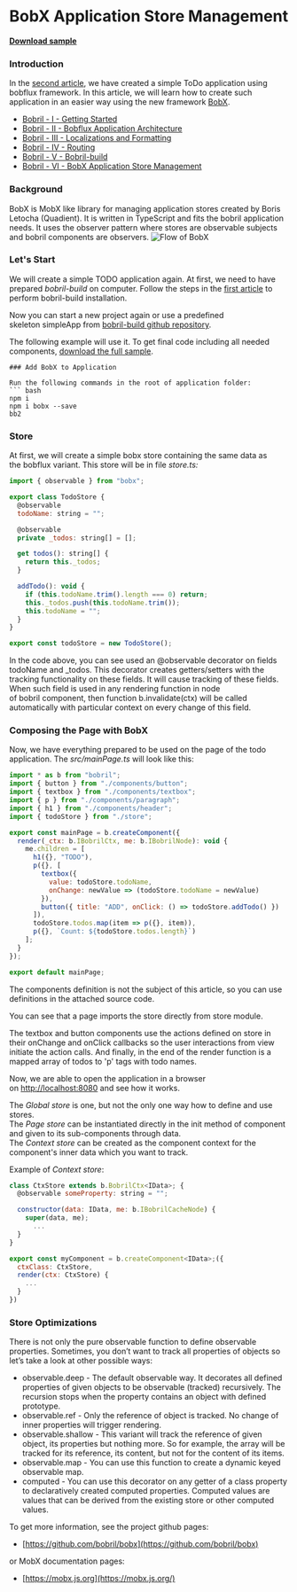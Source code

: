 [//]: # "bobrilComIgnoreStart"

# BobX Application Store Management

[//]: # "bobrilComIgnoreEnd"

**[Download sample](https://minhaskamal.github.io/DownGit/#/home?url=https://github.com/keeema/bobril-samples/tree/master/sampleBobX)**

[//]: # "bobrilComIgnoreStart"

### Introduction

In the [second article](https://github.com/keeema/bobril-samples/blob/master/articles/02_bobril-bobflux.md), we have created a simple ToDo application using bobflux framework. In this article, we will learn how to create such application in an easier way using the new framework [BobX](https://github.com/bobril/bobx).

- [Bobril - I - Getting Started](https://github.com/keeema/bobril-samples/blob/master/articles/01_bobril-getting-started.md)
- [Bobril - II - Bobflux Application Architecture](https://github.com/keeema/bobril-samples/blob/master/articles/02_bobril-bobflux.md)
- [Bobril - III - Localizations and Formatting](https://github.com/keeema/bobril-samples/blob/master/articles/03_bobril-localizations.md)
- [Bobril - IV - Routing](https://github.com/keeema/bobril-samples/blob/master/articles/04_bobril-routing.md)
- [Bobril - V - Bobril-build](https://github.com/keeema/bobril-samples/blob/master/articles/05_bobril-bobril-build.md)
- [Bobril - VI - BobX Application Store Management](https://github.com/keeema/bobril-samples/blob/master/articles/06_bobril-bobx.md)

[//]: # "bobrilComIgnoreEnd"

### Background

BobX is MobX like library for managing application stores created by Boris Letocha (Quadient). It is written in TypeScript and fits the bobril application needs. It uses the observer pattern where stores are observable subjects and bobril components are observers.
![Flow of BobX](./images/bobx.png)

### Let's Start

We will create a simple TODO application again. At first, we need to have prepared *bobril-build* on computer. Follow the steps in the [first article](https://github.com/keeema/bobril-samples/blob/master/articles/01_bobril-getting-started.md) to perform bobril-build installation.

Now you can start a new project again or use a predefined skeleton simpleApp from [bobril-build github repository](https://minhaskamal.github.io/DownGit/#/home?url=https://github.com/Bobris/bobril-build/tree/master/examples/simpleApp).

The following example will use it. To get final code including all needed components, [download the full sample](https://minhaskamal.github.io/DownGit/#/home?url=https://github.com/keeema/bobril-samples/tree/master/sampleBobX).

````
### Add BobX to Application

Run the following commands in the root of application folder:
``` bash
npm i
npm i bobx --save
bb2
````

### Store

At first, we will create a simple bobx store containing the same data as the bobflux variant. This store will be in file *store.ts:*

```javascript
import { observable } from "bobx";

export class TodoStore {
  @observable
  todoName: string = "";

  @observable
  private _todos: string[] = [];

  get todos(): string[] {
    return this._todos;
  }

  addTodo(): void {
    if (this.todoName.trim().length === 0) return;
    this._todos.push(this.todoName.trim());
    this.todoName = "";
  }
}

export const todoStore = new TodoStore();
```

In the code above, you can see used an @observable decorator on fields todoName and \_todos. This decorator creates getters/setters with the tracking functionality on these fields. It will cause tracking of these fields. When such field is used in any rendering function in node of bobril component, then function b.invalidate(ctx) will be called automatically with particular context on every change of this field.

### Composing the Page with BobX

Now, we have everything prepared to be used on the page of the todo application. The *src/mainPage.ts* will look like this:

```javascript
import * as b from "bobril";
import { button } from "./components/button";
import { textbox } from "./components/textbox";
import { p } from "./components/paragraph";
import { h1 } from "./components/header";
import { todoStore } from "./store";

export const mainPage = b.createComponent({
  render(_ctx: b.IBobrilCtx, me: b.IBobrilNode): void {
    me.children = [
      h1({}, "TODO"),
      p({}, [
        textbox({
          value: todoStore.todoName,
          onChange: newValue => (todoStore.todoName = newValue)
        }),
        button({ title: "ADD", onClick: () => todoStore.addTodo() })
      ]),
      todoStore.todos.map(item => p({}, item)),
      p({}, `Count: ${todoStore.todos.length}`)
    ];
  }
});

export default mainPage;
```

The components definition is not the subject of this article, so you can use definitions in the attached source code.

You can see that a page imports the store directly from store module.

The textbox and button components use the actions defined on store in their onChange and onClick callbacks so the user interactions from view initiate the action calls. And finally, in the end of the render function is a mapped array of todos to 'p' tags with todo names.

Now, we are able to open the application in a browser on [http://localhost:8080](http://localhost:8080/) and see how it works.

The *Global store* is one, but not the only one way how to define and use stores.  
The *Page store* can be instantiated directly in the init method of component and given to its sub-components through data.  
The *Context store* can be created as the component context for the component's inner data which you want to track.

Example of *Context store*:

```javascript
class CtxStore extends b.BobrilCtx<IData>; {
  @observable someProperty: string = "";

  constructor(data: IData, me: b.IBobrilCacheNode) {
    super(data, me);
      ...
  }
}

export const myComponent = b.createComponent<IData>;({
  ctxClass: CtxStore,
  render(ctx: CtxStore) {
    ...
  }
})
```

### Store Optimizations

There is not only the pure observable function to define observable properties. Sometimes, you don’t want to track all properties of objects so let’s take a look at other possible ways:

- observable.deep - The default observable way. It decorates all defined properties of given objects to be observable (tracked) recursively. The recursion stops when the property contains an object with defined prototype.
- observable.ref - Only the reference of object is tracked. No change of inner properties will trigger rendering.
- observable.shallow - This variant will track the reference of given object, its properties but nothing more. So for example, the array will be tracked for its reference, its content, but not for the content of its items.
- observable.map - You can use this function to create a dynamic keyed observable map.
- computed - You can use this decorator on any getter of a class property to declaratively created computed properties. Computed values are values that can be derived from the existing store or other computed values.

To get more information, see the project github pages:

- [https://github.com/bobril/bobx](https://github.com/bobril/bobx)

or MobX documentation pages:

- [https://mobx.js.org](https://mobx.js.org/)
